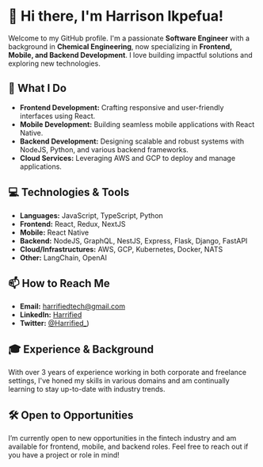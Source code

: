 # 👋 Hi there, I'm Harrison Ikpefua!

Welcome to my GitHub profile. I'm a passionate **Software Engineer** with a background in **Chemical Engineering**, now specializing in **Frontend, Mobile, and Backend Development**. I love building impactful solutions and exploring new technologies. 

## 🚀 What I Do

- **Frontend Development:** Crafting responsive and user-friendly interfaces using React.
- **Mobile Development:** Building seamless mobile applications with React Native.
- **Backend Development:** Designing scalable and robust systems with NodeJS, Python, and various backend frameworks.
- **Cloud Services:** Leveraging AWS and GCP to deploy and manage applications.

## 💻 Technologies & Tools

- **Languages:** JavaScript, TypeScript, Python
- **Frontend:** React, Redux, NextJS
- **Mobile:** React Native
- **Backend:** NodeJS, GraphQL, NestJS, Express, Flask, Django, FastAPI
- **Cloud/Infrastructures:** AWS, GCP, Kubernetes, Docker, NATS
- **Other:** LangChain, OpenAI

## 📫 How to Reach Me

- **Email:** [harrifiedtech@gmail.com](mailto:harrifiedtech@gmail.com)
- **LinkedIn:** [Harrified](https://www.linkedin.com/in/harrified/)
- **Twitter:** [@Harrified_](https://x.com/Harrified_))

## 🎓 Experience & Background

With over 3 years of experience working in both corporate and freelance settings, I've honed my skills in various domains and am continually learning to stay up-to-date with industry trends.

## 🛠️ Open to Opportunities

I’m currently open to new opportunities in the fintech industry and am available for frontend, mobile, and backend roles. Feel free to reach out if you have a project or role in mind!
